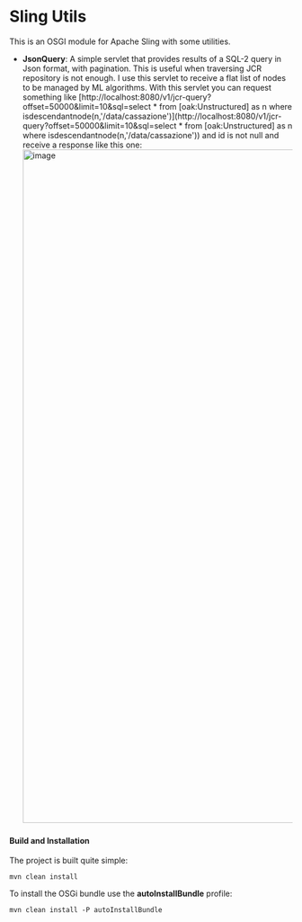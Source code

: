 # Sling Utils

This is an OSGI module for Apache Sling with some utilities.
- **JsonQuery**: A simple servlet that provides results of a SQL-2 query in Json format, with pagination. This is useful when traversing JCR repository is not enough. I use this servlet to receive a flat list of nodes to be managed by ML algorithms. With this servlet you can request something like [http://localhost:8080/v1/jcr-query?offset=50000&limit=10&sql=select * from [oak:Unstructured] as n where isdescendantnode(n,'/data/cassazione')](http://localhost:8080/v1/jcr-query?offset=50000&limit=10&sql=select * from [oak:Unstructured] as n where isdescendantnode(n,'/data/cassazione')) and id is not null and receive a response like this one: <img width="1199" alt="image" src="https://user-images.githubusercontent.com/18739184/163135819-0166d76c-5d78-43cc-9aea-1c1204a6c937.png">



#### Build and Installation

The project is built quite simple:

    mvn clean install

To install the OSGi bundle use the **autoInstallBundle** profile:

    mvn clean install -P autoInstallBundle
